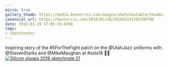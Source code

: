 ```yaml
---
micro: true
gallery_thumb: https://media.bennorris.com/images/sketchnotable/thumbs/silicon-slopes-2018-sketchnote-21.jpg
canonical_url: https://bennorris.com/2018/01/19/201801191705190700
date: 2018-01-19 17:05:19-0700
tags:
- sketchnotes
---
```


Inspiring story of the #5ForTheFight patch on the @UtahJazz uniforms with @StevenStarks and @MikeMaughan at #ssts18 ✍🏼 [![Silicon slopes 2018 sketchnote 21](https://media.bennorris.com/images/sketchnotable/silicon-slopes-2018/silicon-slopes-2018-sketchnote-21.jpg)](https://media.bennorris.com/images/sketchnotable/silicon-slopes-2018/silicon-slopes-2018-sketchnote-21.jpg)